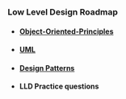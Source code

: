 ### Low Level Design Roadmap

* #### [Object-Oriented-Principles](Object%20Oriented%20Principles)

* #### [UML](UML)

* #### [Design Patterns](Design_Patterns/README.md)

* #### LLD Practice questions